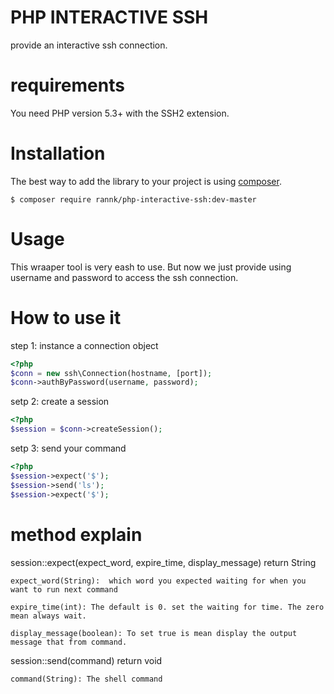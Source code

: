 PHP INTERACTIVE SSH
====
provide an interactive ssh connection.

requirements
====
You need PHP version 5.3+ with the SSH2 extension.

Installation
====

The best way to add the library to your project is using [composer](http://getcomposer.org).

    $ composer require rannk/php-interactive-ssh:dev-master

Usage
====
This wraaper tool is very eash to use. But now we just provide using username and password to access the ssh connection.

# How to use it
step 1: instance a connection object
```php
<?php
$conn = new ssh\Connection(hostname, [port]);
$conn->authByPassword(username, password);
```
setp 2: create a session
```php
<?php
$session = $conn->createSession();
```
setp 3: send your command
```php
<?php
$session->expect('$');
$session->send('ls');
$session->expect('$');
```

# method explain
session::expect(expect_word, expire_time, display_message) return String

    expect_word(String):  which word you expected waiting for when you want to run next command
    
    expire_time(int): The default is 0. set the waiting for time. The zero mean always wait.
    
    display_message(boolean): To set true is mean display the output message that from command. 
    
    
session::send(command) return void

    command(String): The shell command
